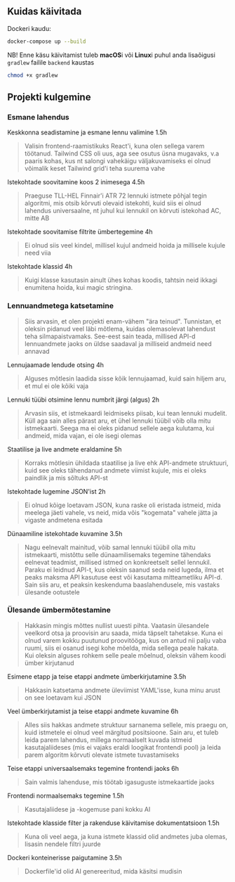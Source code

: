 ## Kuidas käivitada

Dockeri kaudu:

~~~bash
docker-compose up --build
~~~

NB! Enne käsu käivitamist tuleb **macOS**i või **Linux**i puhul anda lisaõigusi `gradlew` failile `backend` kaustas

~~~bash
chmod +x gradlew
~~~

## Projekti kulgemine

### Esmane lahendus

Keskkonna seadistamine ja esmane lennu valimine 1.5h

> Valisin frontend-raamistikuks React'i, kuna olen sellega varem töötanud. Tailwind CSS oli uus, aga see osutus üsna mugavaks, v.a paaris kohas, kus nt salongi vahekäigu väljakuvamiseks ei olnud võimalik keset Tailwind grid'i teha suurema vahe

Istekohtade soovitamine koos 2 inimesega 4.5h

> Praeguse TLL-HEL Finnair'i ATR 72 lennuki istmete põhjal tegin algoritmi, mis otsib kõrvuti olevaid istekohti, kuid siis ei olnud lahendus universaalne, nt juhul kui lennukil on kõrvuti istekohad AC, mitte AB

Istekohtade soovitamise filtrite ümbertegemine 4h

> Ei olnud siis veel kindel, millisel kujul andmeid hoida ja millisele kujule need viia

Istekohtade klassid 4h

> Kuigi klasse kasutasin ainult ühes kohas koodis, tahtsin neid ikkagi enumitena hoida, kui magic stringina.

### Lennuandmetega katsetamine

> Siis arvasin, et olen projekti enam-vähem "ära teinud". Tunnistan, et oleksin pidanud veel läbi mõtlema, kuidas olemasolevat lahendust teha silmapaistvamaks. See-eest sain teada, millised API-d lennuandmete jaoks on üldse saadaval ja milliseid andmeid need annavad

Lennujaamade lendude otsing 4h

> Alguses mõtlesin laadida sisse kõik lennujaamad, kuid sain hiljem aru, et mul ei ole kõiki vaja

Lennuki tüübi otsimine lennu numbrit järgi (algus) 2h

> Arvasin siis, et istmekaardi leidmiseks piisab, kui tean lennuki mudelit. Küll aga sain alles pärast aru, et ühel lennuki tüübil võib olla mitu istmekaarti. Seega ma ei oleks pidanud sellele aega kulutama, kui andmeid, mida vajan, ei ole isegi olemas

Staatilise ja live andmete eraldamine 5h

> Korraks mõtlesin ühildada staatilise ja live ehk API-andmete struktuuri, kuid see oleks tähendanud andmete viimist kujule, mis ei oleks paindlik ja mis sõltuks API-st

Istekohtade lugemine JSON'ist 2h

> Ei olnud kõige loetavam JSON, kuna raske oli eristada istmeid, mida meelega jäeti vahele, vs neid, mida võis "kogemata" vahele jätta ja vigaste andmetena esitada

Dünaamiline istekohtade kuvamine 3.5h

> Nagu eelnevalt mainitud, võib samal lennuki tüübil olla mitu istmekaarti, mistõttu selle dünaamilisemaks tegemine tähendaks eelnevat teadmist, millised istmed on konkreetselt sellel lennukil. Paraku ei leidnud API-t, kus oleksin saanud seda neid lugeda, ilma et peaks maksma API kasutuse eest või kasutama mitteametliku API-d. Sain siis aru, et peaksin keskenduma baaslahendusele, mis vastaks ülesande ootustele

### Ülesande ümbermõtestamine

> Hakkasin mingis mõttes nullist uuesti pihta. Vaatasin ülesandele veelkord otsa ja proovisin aru saada, mida täpselt tahetakse. Kuna ei olnud varem kokku puutunud proovitööga, kus on antud nii palju vaba ruumi, siis ei osanud isegi kohe mõelda, mida sellega peale hakata. Kui oleksin alguses rohkem selle peale mõelnud, oleksin vähem koodi ümber kirjutanud

Esimene etapp ja teise etappi andmete ümberkirjutamine 3.5h

> Hakkasin katsetama andmete üleviimist YAML'isse, kuna minu arust on see loetavam kui JSON

Veel ümberkirjutamist ja teise etappi andmete kuvamine 6h

> Alles siis hakkas andmete struktuur sarnanema sellele, mis praegu on, kuid istmetele ei olnud veel märgitud positsioone. Sain aru, et tuleb leida parem lahendus, millega normaalselt kuvada istmeid kasutajaliideses (mis ei vajaks eraldi loogikat frontendi pool) ja leida parem algoritm kõrvuti olevate istmete tuvastamiseks

Teise etappi universaalsemaks tegemine frontendi jaoks 6h

> Sain valmis lahenduse, mis töötab igasuguste istmekaartide jaoks

Frontendi normaalsemaks tegemine 1.5h

> Kasutajaliidese ja -kogemuse pani kokku AI

Istekohtade klasside filter ja rakenduse käivitamise dokumentatsioon 1.5h

> Kuna oli veel aega, ja kuna istmete klassid olid andmetes juba olemas, lisasin nendele filtri juurde

Dockeri konteinerisse paigutamine 3.5h

> Dockerfile'id olid AI genereeritud, mida käsitsi mudisin